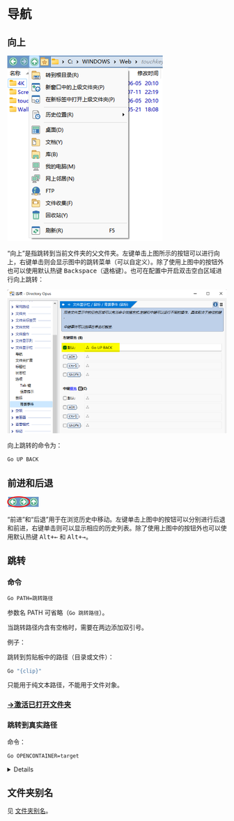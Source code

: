 # 导航
## 向上
![](images/README/向上.png)

“向上”是指跳转到当前文件夹的父文件夹。左键单击上图所示的按钮可以进行向上，右键单击则会显示图中的跳转菜单（可以自定义）。除了使用上图中的按钮外也可以使用默认热键 <kbd>Backspace</kbd>（退格键）。<!-- TODO -->也可在配置中开启双击空白区域进行向上跳转：

![](../查看/列表/images/README/背景事件-双击向上.png)

向上跳转的命令为：
```cmd
Go UP BACK
```

## 前进和后退
![](images/README/前进和后退.png)

“前进”和“后退”用于在浏览历史中移动。左键单击上图中的按钮可以分别进行后退和前进，右键单击则可以显示相应的历史列表。除了使用上图中的按钮外也可以使用默认热键 <kbd><kbd>Alt</kbd>+<kbd>←</kbd></kbd> 和 <kbd><kbd>Alt</kbd>+<kbd>→</kbd></kbd>。

## 跳转
### 命令
```cmd
Go PATH=跳转路径
```
参数名 PATH 可省略（`Go 跳转路径`）。

当跳转路径内含有空格时，需要在两边添加双引号。

例子：

跳转到剪贴板中的路径（目录或文件）：
```cmd
Go "{clip}"
```
只能用于纯文本路径，不能用于文件对象。

### [→激活已打开文件夹](../多文件夹/标签页/README.md#激活已打开文件夹)

### 跳转到真实路径
命令：
```cmd
Go OPENCONTAINER=target
```

<details>

- OPENCONTAINER：文件集合、库、平面视图
  ```cmd
  Go OPENCONTAINER
  ```
- OPENCONTAINER：文件集合、库、平面视图、快捷方式、符号链接、junction
  ```cmd
  Go OPENCONTAINER=target
  ```
- {filepath}

  ```cmd
  @set a={filepath}
  Go {$a}
  ```
  如果不将 `{filepath}` 设置到变量，路径就不会被展开为真实路径。

  另一种展开方法是：
  ```cmd
  dopusrt.exe /open {filepath}
  ```
- 打开文件所在的位置

  ```cmd
  ContextMenu VERB="opencontaining" LOOKUP
  ```
  只能在新窗口打开。
</details>

## 文件夹别名
见 [文件夹别名](../导航/别名.md)。